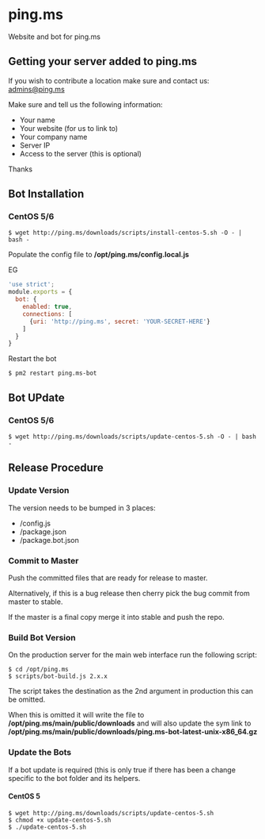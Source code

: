 ping.ms
=======

Website and bot for ping.ms

## Getting your server added to ping.ms

If you wish to contribute a location make sure and contact us: admins@ping.ms

Make sure and tell us the following information:

* Your name
* Your website (for us to link to)
* Your company name
* Server IP
* Access to the server (this is optional)

Thanks

## Bot Installation

### CentOS 5/6

```
$ wget http://ping.ms/downloads/scripts/install-centos-5.sh -O - | bash -
```

Populate the config file to **/opt/ping.ms/config.local.js**

EG
```js
'use strict';
module.exports = {
  bot: {
    enabled: true,
    connections: [
      {uri: 'http://ping.ms', secret: 'YOUR-SECRET-HERE'}
    ]
  }
}
```

Restart the bot

```
$ pm2 restart ping.ms-bot
```

## Bot UPdate

### CentOS 5/6

```
$ wget http://ping.ms/downloads/scripts/update-centos-5.sh -O - | bash -
```

## Release Procedure

### Update Version

The version needs to be bumped in 3 places:
* /config.js
* /package.json
* /package.bot.json

### Commit to Master

Push the committed files that are ready for release to master.

Alternatively, if this is a bug release then cherry pick the bug commit
from master to stable.

If the master is a final copy merge it into stable and push the repo.

### Build Bot Version

On the production server for the main web interface run the following script:

```
$ cd /opt/ping.ms
$ scripts/bot-build.js 2.x.x
```

The script takes the destination as the 2nd argument in production this can be omitted.

When this is omitted it will write the file to **/opt/ping.ms/main/public/downloads** and
will also update the sym link to **/opt/ping.ms/main/public/downloads/ping.ms-bot-latest-unix-x86_64.gz**

### Update the Bots

If a bot update is required (this is only true if there has been a change specific to the bot folder and its helpers.

#### CentOS 5

```
$ wget http://ping.ms/downloads/scripts/update-centos-5.sh
$ chmod +x update-centos-5.sh
$ ./update-centos-5.sh
```
